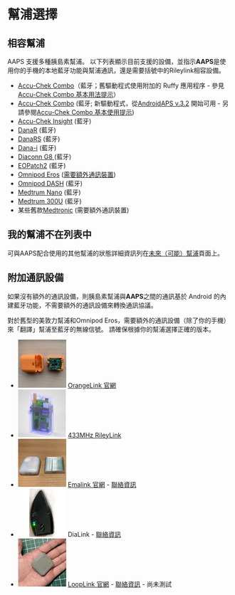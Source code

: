 # 幫浦選擇

## 相容幫浦

AAPS 支援多種胰島素幫浦。  以下列表顯示目前支援的設備，並指示**AAPS**是使用你的手機的本地藍牙功能與幫浦通訊，還是需要括號中的Rileylink相容設備。

- [Accu-Chek Combo](../CompatiblePumps/Accu-Chek-Combo-Pump.md)（藍牙；舊驅動程式使用附加的 Ruffy 應用程序 - 參見 [Accu-Chek Combo 基本用法提示](../CompatiblePumps/Accu-Chek-Combo-Tips-for-Basic-usage.md)）
- [Accu-Chek Combo](../CompatiblePumps/Accu-Chek-Combo-Pump-v2.md) (藍牙; 新驅動程式，從[AndroidAPS v.3.2](../Maintenance/ReleaseNotes.md#version-3200-dedicated-to-philoul) 開始可用 - 另請參閱[Accu-Chek Combo 基本使用提示](../CompatiblePumps/Accu-Chek-Combo-Tips-for-Basic-usage.md))
- [Accu-Chek Insight](../CompatiblePumps/Accu-Chek-Insight-Pump.md) (藍牙)
- [DanaR](../CompatiblePumps/DanaR-Insulin-Pump.md) (藍牙)
- [DanaRS](../CompatiblePumps/DanaRS-Insulin-Pump.md) (藍牙)
- [Dana-i](../CompatiblePumps/DanaRS-Insulin-Pump.md) (藍牙)
- [Diaconn G8 ](../CompatiblePumps/DiaconnG8.md)  (藍牙)
- [EOPatch2](../CompatiblePumps/EOPatch2.md) (藍牙)
- [Omnipod Eros](../CompatiblePumps/OmnipodEros.md)  ([需要額外通訊裝置](#additional-communication-device))
- [Omnipod DASH](../CompatiblePumps/OmnipodDASH.md)  (藍牙)
- [Medtrum Nano](../CompatiblePumps/MedtrumNano.md)  (藍牙)
- [Medtrum 300U](../CompatiblePumps/MedtrumNano.md)  (藍牙)
- 某些舊款[Medtronic](../CompatiblePumps/MedtronicPump.md) (需要額外通訊裝置)

## 我的幫浦不在列表中

可與AAPS配合使用的其他幫浦的狀態詳細資訊列在[未來（可能）幫浦](../CompatiblePumps/Future-possible-Pump-Drivers.md)頁面上。

## 附加通訊設備

如果沒有額外的通訊設備，則胰島素幫浦與**AAPS**之間的通訊基於 Android 的內建藍牙功能，不需要額外的通訊設備來轉換通訊協議。

對於舊型的美敦力幫浦和Omnipod Eros，需要額外的通訊設備（除了你的手機）來「翻譯」幫浦至藍牙的無線信號。 請確保根據你的幫浦選擇正確的版本。

- ![OrangeLink](../images/omnipod/OrangeLink.png)  [OrangeLink 官網](https://getrileylink.org/product/orangelink)
- ![RileyLink](../images/omnipod/RileyLink.png) [433MHz RileyLink](https://getrileylink.org/product/rileylink433)
- ![EmaLink](../images/omnipod/EmaLink.png)  [Emalink 官網](https://github.com/sks01/EmaLink) - [聯絡資訊](mailto:getemalink@gmail.com)
- ![DiaLink](../images/omnipod/DiaLink.png)  DiaLink - [聯絡資訊](mailto:Boshetyn@ukr.net)
- ![LoopLink](../images/omnipod/LoopLink.png)  [LoopLink 官網](https://www.getlooplink.org/) - [聯絡資訊](https://jameswedding.substack.com/) - 尚未測試